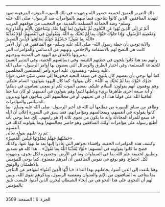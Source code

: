 ------------------------------------------------------------------------

ذلك التقرير العميق لحقيقة حضور الله وشهوده في تلك الصورة المؤثرة
المرهوبة تمهد لتهديد المنافقين، الذين كانوا يتناجون فيما بينهم
بالمؤامرات ضد الرسول- صلى الله عليه وسلم- وضد الجماعة المسلمة بالمدينة.
مع التعجيب من موقفهم المريب:  
«أَلَمْ تَرَ إِلَى الَّذِينَ نُهُوا عَنِ النَّجْوى ثُمَّ يَعُودُونَ لِما نُهُوا عَنْهُ، وَيَتَناجَوْنَ بِالْإِثْمِ
وَالْعُدْوانِ وَمَعْصِيَةِ الرَّسُولِ، وَإِذا جاؤُكَ حَيَّوْكَ بِما لَمْ يُحَيِّكَ بِهِ اللَّهُ، وَيَقُولُونَ فِي
أَنْفُسِهِمْ: لَوْلا يُعَذِّبُنَا اللَّهُ بِما نَقُولُ! حَسْبُهُمْ جَهَنَّمُ يَصْلَوْنَها فَبِئْسَ الْمَصِيرُ» .  
والآية توحي بأن خطة رسول الله- صلى الله عليه وسلم- مع المنافقين في أول
الأمر كانت هي النصح لهم بالاستقامة والإخلاص، ونهيهم عن الدسائس
والمؤامرات التي يدبرونها بالاتفاق مع اليهود في المدينة وبوحيهم.  
وأنهم بعد هذا كانوا يلجون في خطتهم اللئيمة، وفي دسائسهم الخفية، وفي
التدبير السيئ للجماعة المسلمة، وفي اختيار الطرق والوسائل التي يعصون بها
أوامر الرسول- صلى الله عليه وسلم- ويفسدون عليه أمره وأمر المسلمين
المخلصين.  
كما أنها توحي بأن بعضهم كان يلتوي في صيغة التحية فيحورها إلى معنى سيّئ
خفي: «وَإِذا جاؤُكَ حَيَّوْكَ بِما لَمْ يُحَيِّكَ بِهِ اللَّهُ» . كأن يقولوا- كما كان اليهود
يقولون- السام عليكم. وهم يوهمون أنهم يقولون: السلام عليكم. بمعنى الموت
لكم أو بمعنى تسامون في دينكم! أو أية صيغة أخرى ظاهرها بريء وباطنها لئيم!
وهم يقولون في أنفسهم: لو كان نبيا حقا لعاقبنا الله على قولنا هذا. أي في
تحيتهم، أو في مجالسهم التي يتناجون فيها ويدبرون الدسائس والمؤامرات.  
وظاهر من سياق السورة من مطلعها أن الله قد أخبر الرسول- صلى الله عليه
وسلم- بما كانوا يقولونه في أنفسهم، وبمجالسهم ومؤامراتهم. فقد سبق في
السورة إعلان أن الله قد سمع للمرأة المجادلة وأنه ما يكون من نجوى ثلاثة
إلا هو رابعهم.. إلخ. مما يوحي بأنه أطلع رسوله على مؤامرات أولئك
المنافقين وهو حاضر مجالسهم! وبما يقولونه كذلك في أنفسهم.  
ثم رد عليهم بقوله تعالى:  
«حَسْبُهُمْ جَهَنَّمُ يَصْلَوْنَها فَبِئْسَ الْمَصِيرُ» .  
وكشف هذه المؤامرات الخفية، وإفشاء نجواهم التي عادوا إليها بعد ما نهوا
عنها، وكذلك فضح ما كانوا يقولونه في أنفسهم: «لَوْلا يُعَذِّبُنَا اللَّهُ بِما نَقُولُ»
.. هذا كله هو تصديق وتطبيق لحقيقة علم الله بما في السماوات وما في الأرض،
وحضوره لكل نجوى، وشهوده لكل اجتماع. وهو يوقع في نفوس المنافقين أن أمرهم
مفضوح، كما يوحي للمؤمنين بالاطمئنان والوثوق.  
وهنا يلتفت إلى الذين آمنوا، يخاطبهم بهذا النداء: «يا أَيُّهَا الَّذِينَ آمَنُوا»
لينهاهم عن التناجي بما يتناجى به المنافقون من الإثم والعدوان ومعصية
الرسول، ويذكرهم تقوى الله، ويبين لهم أن النجوى على هذا النحو هي من إيحاء
الشيطان ليحزن الذين آمنوا، فليست تليق بالمؤمنين:

------------------------------------------------------------------------

الجزء: 6 ¦ الصفحة: 3509
